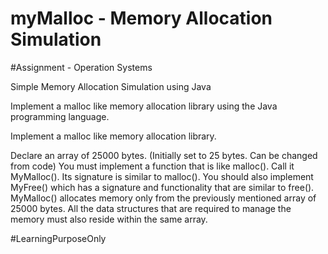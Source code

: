 # myMalloc - Memory Allocation Simulation

#Assignment - Operation Systems

Simple Memory Allocation Simulation using Java


Implement a malloc like memory allocation library using the Java programming language.

Implement a malloc like memory allocation library.

Declare an array of 25000 bytes. (Initially set to 25 bytes. Can be changed from code)
You must implement a function that is like malloc(). Call it MyMalloc(). Its signature is similar to malloc(). You should also implement MyFree() which has a signature and functionality that are similar to free().
MyMalloc() allocates memory only from the previously mentioned array of 25000 bytes.
All the data structures that are required to manage the memory must also reside within the same array.


#LearningPurposeOnly
